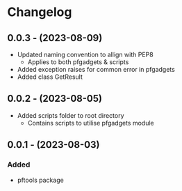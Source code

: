 # Changelog

## 0.0.3 - (2023-08-09)

- Updated naming convention to allign with PEP8
  - Applies to both pfgadgets & scripts
- Added exception raises for common error in pfgadgets
- Added class GetResult

## 0.0.2 - (2023-08-05)

- Added scripts folder to root directory
  - Contains scripts to utilise pfgadgets module

## 0.0.1 - (2023-08-03)

### Added

- pftools package
